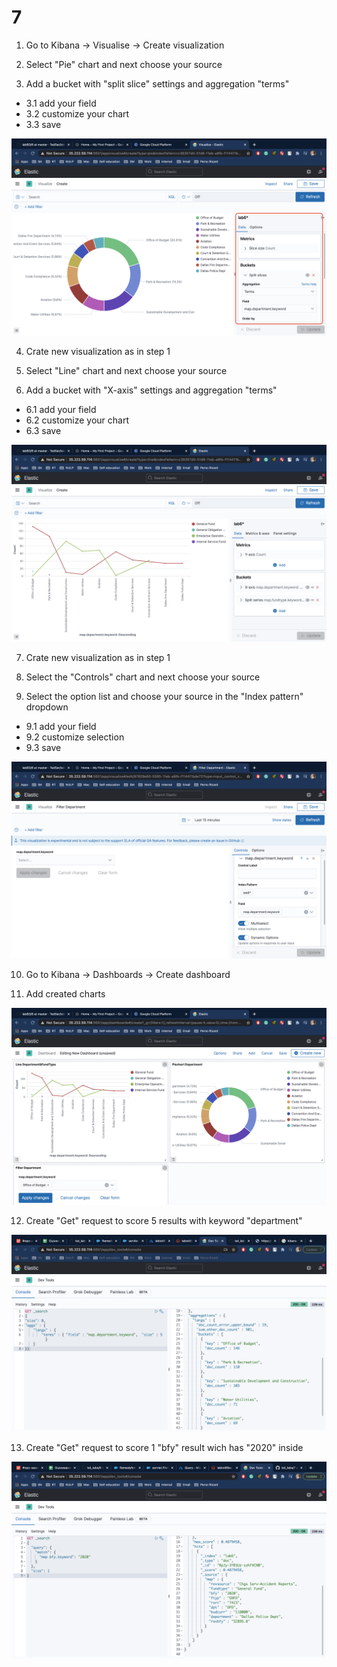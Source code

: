 # 7

1. Go to Kibana -> Visualise -> Create visualization

2. Select "Pie" chart and next choose your source

3. Add a bucket with "split slice" settings and aggregation "terms"

* 3.1 add your field 
* 3.2 customize your chart
* 3.3 save

![ssh-hd-insight](../7/img/1.png)


4.  Crate new visualization as in step 1 
 
5. Select "Line" chart and next choose your source

6. Add a bucket with "X-axis" settings and aggregation "terms"

* 6.1 add your field 
* 6.2 customize your chart
* 6.3 save

![ssh-hd-insight](../7/img/2.png)


7. Crate new visualization as in step 1  

8. Select the "Controls" chart and next choose your source

9. Select the option list and choose your source in the "Index pattern" dropdown

* 9.1 add your field 
* 9.2 customize selection
* 9.3 save

![ssh-hd-insight](../7/img/3.png)


10. Go to Kibana -> Dashboards -> Create dashboard 

11. Add created charts

![ssh-hd-insight](../7/img/4.png)

12. Create "Get" request to score 5 results with keyword "department"

![ssh-hd-insight](../7/img/5.png)

13. Create "Get" request to score 1 "bfy" result wich has "2020" inside 

![ssh-hd-insight](../7/img/6.png)
